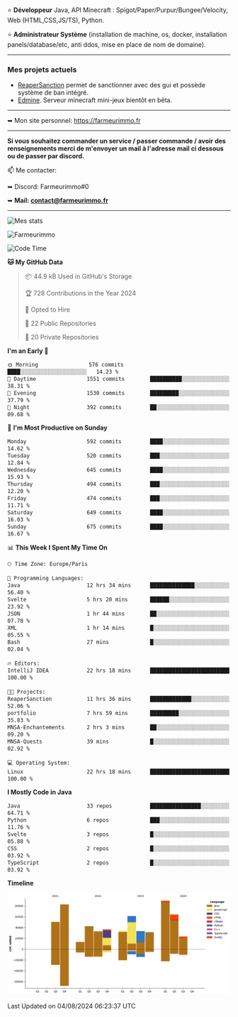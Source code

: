 ⭐ **Développeur** Java, API Minecraft : Spigot/Paper/Purpur/Bungee/Velocity, Web (HTML,CSS,JS/TS), Python.

⭐ **Administrateur Système** (installation de machine, os, docker, installation panels/database/etc, anti ddos, mise en place de nom de domaine).

---

### Mes projets actuels
- [ReaperSanction](https://www.spigotmc.org/resources/reapersanction.89580/) permet de sanctionner avec des gui et possède système de ban intégré.
- [Edmine](https://edmine.net). Serveur minecraft mini-jeux bientôt en bêta.

---

➥ Mon site personnel: https://farmeurimmo.fr

---

**Si vous souhaitez commander un service / passer commande / avoir des renseignements merci de m'envoyer un mail à l'adresse mail ci dessous ou de passer par discord.**

📫 Me contacter:
 
   ➥ Discord: Farmeurimmo#0
   
   ➥ **Mail: contact@farmeurimmo.fr**

---

![Mes stats](https://github-readme-stats.farmeurimmo.fr/api?username=Farmeurimmo&count_private=true&show_icons=true&theme=radical)

<img src="https://komarev.com/ghpvc/?username=Farmeurimmo" alt="Farmeurimmo" />

<!--START_SECTION:waka-->
![Code Time](http://img.shields.io/badge/Code%20Time-1%2C459%20hrs%2024%20mins-blue)

**🐱 My GitHub Data** 

> 📦 44.9 kB Used in GitHub's Storage 
 > 
> 🏆 728 Contributions in the Year 2024
 > 
> 💼 Opted to Hire
 > 
> 📜 22 Public Repositories 
 > 
> 🔑 20 Private Repositories 
 > 
**I'm an Early 🐤** 

```text
🌞 Morning                576 commits         ████░░░░░░░░░░░░░░░░░░░░░   14.23 % 
🌆 Daytime                1551 commits        ██████████░░░░░░░░░░░░░░░   38.31 % 
🌃 Evening                1530 commits        █████████░░░░░░░░░░░░░░░░   37.79 % 
🌙 Night                  392 commits         ██░░░░░░░░░░░░░░░░░░░░░░░   09.68 % 
```
📅 **I'm Most Productive on Sunday** 

```text
Monday                   592 commits         ████░░░░░░░░░░░░░░░░░░░░░   14.62 % 
Tuesday                  520 commits         ███░░░░░░░░░░░░░░░░░░░░░░   12.84 % 
Wednesday                645 commits         ████░░░░░░░░░░░░░░░░░░░░░   15.93 % 
Thursday                 494 commits         ███░░░░░░░░░░░░░░░░░░░░░░   12.20 % 
Friday                   474 commits         ███░░░░░░░░░░░░░░░░░░░░░░   11.71 % 
Saturday                 649 commits         ████░░░░░░░░░░░░░░░░░░░░░   16.03 % 
Sunday                   675 commits         ████░░░░░░░░░░░░░░░░░░░░░   16.67 % 
```


📊 **This Week I Spent My Time On** 

```text
🕑︎ Time Zone: Europe/Paris

💬 Programming Languages: 
Java                     12 hrs 34 mins      ██████████████░░░░░░░░░░░   56.40 % 
Svelte                   5 hrs 20 mins       ██████░░░░░░░░░░░░░░░░░░░   23.92 % 
JSON                     1 hr 44 mins        ██░░░░░░░░░░░░░░░░░░░░░░░   07.78 % 
XML                      1 hr 14 mins        █░░░░░░░░░░░░░░░░░░░░░░░░   05.55 % 
Bash                     27 mins             █░░░░░░░░░░░░░░░░░░░░░░░░   02.04 % 

🔥 Editors: 
IntelliJ IDEA            22 hrs 18 mins      █████████████████████████   100.00 % 

🐱‍💻 Projects: 
ReaperSanction           11 hrs 36 mins      █████████████░░░░░░░░░░░░   52.06 % 
portfolio                7 hrs 59 mins       █████████░░░░░░░░░░░░░░░░   35.83 % 
MNSA-Enchantements       2 hrs 3 mins        ██░░░░░░░░░░░░░░░░░░░░░░░   09.20 % 
MNSA-Quests              39 mins             █░░░░░░░░░░░░░░░░░░░░░░░░   02.92 % 

💻 Operating System: 
Linux                    22 hrs 18 mins      █████████████████████████   100.00 % 
```

**I Mostly Code in Java** 

```text
Java                     33 repos            ████████████████░░░░░░░░░   64.71 % 
Python                   6 repos             ███░░░░░░░░░░░░░░░░░░░░░░   11.76 % 
Svelte                   3 repos             █░░░░░░░░░░░░░░░░░░░░░░░░   05.88 % 
CSS                      2 repos             █░░░░░░░░░░░░░░░░░░░░░░░░   03.92 % 
TypeScript               2 repos             █░░░░░░░░░░░░░░░░░░░░░░░░   03.92 % 
```



**Timeline**

![Lines of Code chart](https://raw.githubusercontent.com/Farmeurimmo/Farmeurimmo/main/assets/bar_graph.png)


 Last Updated on 04/08/2024 06:23:37 UTC
<!--END_SECTION:waka-->
